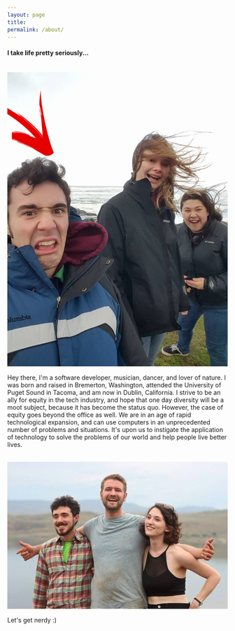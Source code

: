 ```yaml
---
layout: page
title: 
permalink: /about/
---
```


<h4>I take life pretty seriously...</h4><br/>
<img src="/resources/AboutPics/ShavedEdited.png"><br/>

<p>Hey there, I'm a software developer, musician, dancer, and lover of nature. I was born and raised in Bremerton, Washington, attended the University of Puget Sound in Tacoma, and am now in Dublin, California. I strive to be an ally for equity in the tech industry, and hope that one day diversity will be a moot subject, because it has become the status quo. However, the case of equity goes beyond the office as well. We are in an age of rapid technological expansion, and can use computers in an unprecedented number of problems and situations. It's upon us to instigate the application of technology to solve the problems of our world and help people live better lives.</p>
</br>
<img src="/resources/AboutPics/BeardUnedited.jpg">
</br>
<p>Let's get nerdy :)</p>
<!-- This is the base Jekyll theme. You can find out more info about customizing your Jekyll theme, as well as basic Jekyll usage documentation at [jekyllrb.com](http://jekyllrb.com/)

You can find the source code for the Jekyll new theme at:
{% include icon-github.html username="jglovier" %} /
[jekyll-new](https://github.com/jglovier/jekyll-new)

You can find the source code for Jekyll at
{% include icon-github.html username="jekyll" %} /
[jekyll](https://github.com/jekyll/jekyll) -->
